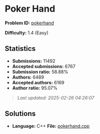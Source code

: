 # Poker Hand

**Problem ID:** [pokerhand](https://open.kattis.com/problems/pokerhand)

**Difficulty:** 1.4 (Easy)

## Statistics

- **Submissions:** 11492
- **Accepted submissions:** 6767
- **Submission ratio:** 58.88%
- **Authors:** 6489
- **Accepted authors:** 6169
- **Author ratio:** 95.07%

> *Last updated: 2025-02-26 04:26:07*

## Solutions

- **Language:** C++
  **File:** [pokerhand.cpp](./pokerhand.cpp)
